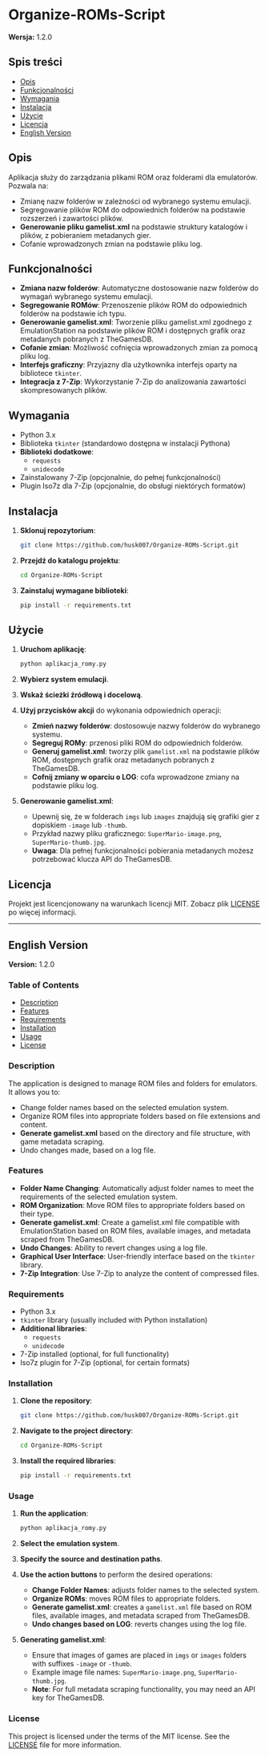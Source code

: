 # Organize-ROMs-Script

**Wersja:** 1.2.0

## Spis treści

- [Opis](#opis)
- [Funkcjonalności](#funkcjonalności)
- [Wymagania](#wymagania)
- [Instalacja](#instalacja)
- [Użycie](#użycie)
- [Licencja](#licencja)
- [English Version](#english-version)

## Opis

Aplikacja służy do zarządzania plikami ROM oraz folderami dla emulatorów. Pozwala na:

- Zmianę nazw folderów w zależności od wybranego systemu emulacji.
- Segregowanie plików ROM do odpowiednich folderów na podstawie rozszerzeń i zawartości plików.
- **Generowanie pliku gamelist.xml** na podstawie struktury katalogów i plików, z pobieraniem metadanych gier.
- Cofanie wprowadzonych zmian na podstawie pliku log.

## Funkcjonalności

- **Zmiana nazw folderów**: Automatyczne dostosowanie nazw folderów do wymagań wybranego systemu emulacji.
- **Segregowanie ROMów**: Przenoszenie plików ROM do odpowiednich folderów na podstawie ich typu.
- **Generowanie gamelist.xml**: Tworzenie pliku gamelist.xml zgodnego z EmulationStation na podstawie plików ROM i dostępnych grafik oraz metadanych pobranych z TheGamesDB.
- **Cofanie zmian**: Możliwość cofnięcia wprowadzonych zmian za pomocą pliku log.
- **Interfejs graficzny**: Przyjazny dla użytkownika interfejs oparty na bibliotece `tkinter`.
- **Integracja z 7-Zip**: Wykorzystanie 7-Zip do analizowania zawartości skompresowanych plików.

## Wymagania

- Python 3.x
- Biblioteka `tkinter` (standardowo dostępna w instalacji Pythona)
- **Biblioteki dodatkowe**:
  - `requests`
  - `unidecode`
- Zainstalowany 7-Zip (opcjonalnie, do pełnej funkcjonalności)
- Plugin Iso7z dla 7-Zip (opcjonalnie, do obsługi niektórych formatów)

## Instalacja

1. **Sklonuj repozytorium**:

   ```bash
   git clone https://github.com/husk007/Organize-ROMs-Script.git
   ```

2. **Przejdź do katalogu projektu**:

   ```bash
   cd Organize-ROMs-Script
   ```

3. **Zainstaluj wymagane biblioteki**:

   ```bash
   pip install -r requirements.txt
   ```

## Użycie

1. **Uruchom aplikację**:

   ```bash
   python aplikacja_romy.py
   ```

2. **Wybierz system emulacji**.

3. **Wskaż ścieżki źródłową i docelową**.

4. **Użyj przycisków akcji** do wykonania odpowiednich operacji:
   - **Zmień nazwy folderów**: dostosowuje nazwy folderów do wybranego systemu.
   - **Segreguj ROMy**: przenosi pliki ROM do odpowiednich folderów.
   - **Generuj gamelist.xml**: tworzy plik `gamelist.xml` na podstawie plików ROM, dostępnych grafik oraz metadanych pobranych z TheGamesDB.
   - **Cofnij zmiany w oparciu o LOG**: cofa wprowadzone zmiany na podstawie pliku log.

5. **Generowanie gamelist.xml**:
   - Upewnij się, że w folderach `imgs` lub `images` znajdują się grafiki gier z dopiskiem `-image` lub `-thumb`.
   - Przykład nazwy pliku graficznego: `SuperMario-image.png`, `SuperMario-thumb.jpg`.
   - **Uwaga**: Dla pełnej funkcjonalności pobierania metadanych możesz potrzebować klucza API do TheGamesDB.

## Licencja

Projekt jest licencjonowany na warunkach licencji MIT. Zobacz plik [LICENSE](LICENSE) po więcej informacji.

---

## English Version

**Version:** 1.2.0

### Table of Contents

- [Description](#description)
- [Features](#features)
- [Requirements](#requirements)
- [Installation](#installation)
- [Usage](#usage)
- [License](#license)

### Description

The application is designed to manage ROM files and folders for emulators. It allows you to:

- Change folder names based on the selected emulation system.
- Organize ROM files into appropriate folders based on file extensions and content.
- **Generate gamelist.xml** based on the directory and file structure, with game metadata scraping.
- Undo changes made, based on a log file.

### Features

- **Folder Name Changing**: Automatically adjust folder names to meet the requirements of the selected emulation system.
- **ROM Organization**: Move ROM files to appropriate folders based on their type.
- **Generate gamelist.xml**: Create a gamelist.xml file compatible with EmulationStation based on ROM files, available images, and metadata scraped from TheGamesDB.
- **Undo Changes**: Ability to revert changes using a log file.
- **Graphical User Interface**: User-friendly interface based on the `tkinter` library.
- **7-Zip Integration**: Use 7-Zip to analyze the content of compressed files.

### Requirements

- Python 3.x
- `tkinter` library (usually included with Python installation)
- **Additional libraries**:
  - `requests`
  - `unidecode`
- 7-Zip installed (optional, for full functionality)
- Iso7z plugin for 7-Zip (optional, for certain formats)

### Installation

1. **Clone the repository**:

   ```bash
   git clone https://github.com/husk007/Organize-ROMs-Script.git
   ```

2. **Navigate to the project directory**:

   ```bash
   cd Organize-ROMs-Script
   ```

3. **Install the required libraries**:

   ```bash
   pip install -r requirements.txt
   ```

### Usage

1. **Run the application**:

   ```bash
   python aplikacja_romy.py
   ```

2. **Select the emulation system**.

3. **Specify the source and destination paths**.

4. **Use the action buttons** to perform the desired operations:
   - **Change Folder Names**: adjusts folder names to the selected system.
   - **Organize ROMs**: moves ROM files to appropriate folders.
   - **Generate gamelist.xml**: creates a `gamelist.xml` file based on ROM files, available images, and metadata scraped from TheGamesDB.
   - **Undo changes based on LOG**: reverts changes using the log file.

5. **Generating gamelist.xml**:
   - Ensure that images of games are placed in `imgs` or `images` folders with suffixes `-image` or `-thumb`.
   - Example image file names: `SuperMario-image.png`, `SuperMario-thumb.jpg`.
   - **Note**: For full metadata scraping functionality, you may need an API key for TheGamesDB.

### License

This project is licensed under the terms of the MIT license. See the [LICENSE](LICENSE) file for more information.
```